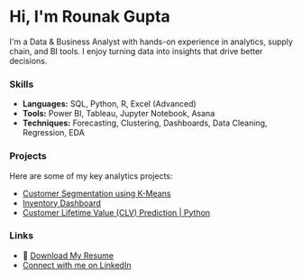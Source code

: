 # Hi, I'm Rounak Gupta

I'm a Data & Business Analyst with hands-on experience in analytics, supply chain, and BI tools. I enjoy turning data into insights that drive better decisions.

### Skills
- **Languages:** SQL, Python, R, Excel (Advanced)
- **Tools:** Power BI, Tableau, Jupyter Notebook, Asana
- **Techniques:** Forecasting, Clustering, Dashboards, Data Cleaning, Regression, EDA

### Projects
Here are some of my key analytics projects:
- [Customer Segmentation using K-Means](https://github.com/rounak-data/Customer-Lifetime-Value-CLV-Prediction)
- [Inventory Dashboard](https://github.com/rounak-data/Inventory-dashboard)
- [Customer Lifetime Value (CLV) Prediction | Python](https://github.com/rounak-data/Customer-Lifetime-Value-CLV-Prediction)
### Links
- 📄 [Download My Resume](https://github.com/rounak-gupta/rounak-gupta/raw/main/Rounak_Gupta_Resume.pdf)
- [Connect with me on LinkedIn](https://www.linkedin.com/in/rounak-gupta-283820158/)


